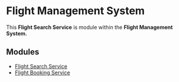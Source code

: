 # Flight Management System

This **Flight Search Service** is  module within the **Flight Management System.**

## Modules
- [Flight Search Service](https://github.com/bibek-ku-ray/Flight-Service)
- [Flight Booking Service](https://github.com/bibek-ku-ray/Flight-Booking-Service)
